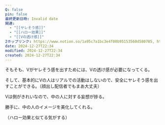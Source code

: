 ```yaml
---
Q: false
pin: false
最終更新日時: Invalid date
関連:
  - "[[ヤレそう感]]"
  - "[[ハロー効果]]"
  - "[[Vの透け感]]"
2ホップリンク: https://www.notion.so/1a95c7a1bc3e4f00b95153560d580785, https://www.notion.so/51fa350dcb274b46b5e54ec8cbffeac0, https://www.notion.so/d77f70d154744fd195aa57aefb43aea6,https://www.notion.so/1a95c7a1bc3e4f00b95153560d580785,https://www.notion.so/1a95c7a1bc3e4f00b95153560d580785, https://www.notion.so/cb62526daab3420a97c78767f20402b4
date: 2024-12-27T22:34
modified: 2024-12-27T22:34
created: 2024-12-27T22:34
---
```

  

そもそも、Vがヤレそう感を出すためには、Vの透け感が必要になってくる。

そして、基本的にVの人はリアルでの活動はしないので、安全にヤレそう感を出すことができる。（顔出し配信者でもまあ大丈夫）

Vは側がきれいなので、中の人に対する妄想が捗る。

勝手に、中の人のイメージを美化してくれる。

（ハロー効果と似てる気がする）